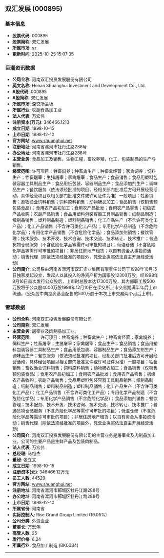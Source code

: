 ## 双汇发展 (000895)

### 基本信息

- **股票代码**: 000895
- **股票简称**: 双汇发展
- **所属市场**: sz
- **更新时间**: 2025-10-25 15:07:35

### 巨潮资讯数据

- **公司全称**: 河南双汇投资发展股份有限公司
- **英文名称**: Henan Shuanghui Investment and Development Co., Ltd.
- **A股代码**: 000895
- **A股简称**: 双汇发展
- **所属市场**: 深交所主板
- **所属行业**: 农副食品加工业
- **法人代表**: 万宏伟
- **注册资本(万元)**: 346466.1213
- **成立日期**: 1998-10-15
- **上市日期**: 1998-12-10
- **官方网站**: www.shuanghui.net
- **注册地址**: 河南省漯河市牡丹江路288号
- **办公地址**: 河南省漯河市牡丹江路288号
- **主营业务**: 食品加工及销售，生物工程，畜牧养殖，化工、包装制品的生产与销售。
- **经营范围**: 许可项目：牲畜饲养；种畜禽生产；种畜禽经营；家禽饲养；饲料生产；牲畜屠宰；生猪屠宰；家禽屠宰；食品生产；食品销售；食品用塑料包装容器工具制品生产；食品用纸包装、容器制品生产；食品添加剂生产；调味品生产；餐饮服务（依法须经批准的项目，经相关部门批准后方可开展经营活动，具体经营项目以相关部门批准文件或许可证件为准）一般项目：牲畜销售；畜牧渔业饲料销售；饲料原料销售；动物肠衣加工；食品销售（仅销售预包装食品）；食用农产品初加工；食用农产品批发；食用农产品零售；初级农产品收购；农副产品销售；食品用塑料包装容器工具制品销售；纸制品制造；纸制品销售；塑料制品制造；塑料制品销售；化工产品生产（不含许可类化工产品）；化工产品销售（不含许可类化工产品）；专用化学产品制造（不含危险化学品）；专用化学产品销售（不含危险化学品）；食品添加剂销售；餐饮管理；技术服务、技术开发、技术咨询、技术交流、技术转让、技术推广；普通货物仓储服务（不含危险化学品等需许可审批的项目）；低温仓储（不含危险化学品等需许可审批的项目）；非居住房地产租赁；以自有资金从事投资活动；销售代理（除依法须经批准的项目外，凭营业执照依法自主开展经营活动）
- **公司简介**: 公司系由河南省漯河市双汇实业集团有限责任公司于1998年10月15日独家发起设立，发起人以其投入的净资产折为国家股12300万股，经1998年9月16日首次发行公众股后，上市时总股本达17300万股，其内部职工股500万股将于公众股4000万股1998年12月10日在深交所上市交易期满半年后上市流通。(公众股中向投资基金配售的500万股于本次上市交易两个月后上市)。

### 雪球数据

- **公司全称**: 河南双汇投资发展股份有限公司
- **公司简称**: 双汇发展
- **主营业务**: 屠宰业及肉制品加工业。
- **经营范围**: 　　许可项目：牲畜饲养；种畜禽生产；种畜禽经营；家禽饲养；饲料生产；牲畜屠宰；生猪屠宰；家禽屠宰；食品生产；食品销售；食品用塑料包装容器工具制品生产；食品用纸包装、容器制品生产；食品添加剂生产；调味品生产；餐饮服务（依法须经批准的项目，经相关部门批准后方可开展经营活动，具体经营项目以相关部门批准文件或许可证件为准）一般项目：牲畜销售；畜牧渔业饲料销售；饲料原料销售；动物肠衣加工；食品销售（仅销售预包装食品）；食用农产品初加工；食用农产品批发；食用农产品零售；初级农产品收购；农副产品销售；食品用塑料包装容器工具制品销售；纸制品制造；纸制品销售；塑料制品制造；塑料制品销售；化工产品生产（不含许可类化工产品）；化工产品销售（不含许可类化工产品）；专用化学产品制造（不含危险化学品）；专用化学产品销售（不含危险化学品）；食品添加剂销售；餐饮管理；技术服务、技术开发、技术咨询、技术交流、技术转让、技术推广；普通货物仓储服务（不含危险化学品等需许可审批的项目）；低温仓储（不含危险化学品等需许可审批的项目）；非居住房地产租赁；以自有资金从事投资活动；销售代理（除依法须经批准的项目外，凭营业执照依法自主开展经营活动）
- **公司简介**: 河南双汇投资发展股份有限公司的主营业务是屠宰业及肉制品加工业。公司的主要产品是生鲜产品及包装肉制品。
- **法人代表**: 万宏伟
- **总经理**: 马相杰
- **董秘**: 张立文
- **成立日期**: 1998-10-15
- **注册资本(元)**: 346466.12万元
- **员工人数**: 44529
- **官方网站**: www.shuanghui.net
- **注册地址**: 河南省漯河市郾城区牡丹江路288号
- **办公地址**: 河南省漯河市郾城区牡丹江路288号
- **上市日期**: 1998-12-10
- **所属省份**: 河南省
- **实际控制人**: Rise Grand Group Limited (19.05%)
- **公司分类**: 外资企业
- **董事长**: 万宏伟
- **高管人数**: 25
- **发行价格**: 6.24
- **所属行业**: 食品加工制造 (BK0034)

---